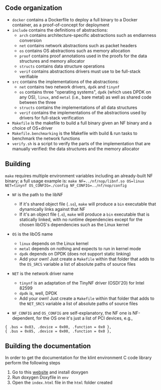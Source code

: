 ## Code organization

- `docker` contains a Dockerfile to deploy a full binary to a Docker container, as a proof-of-concept for deployment
- `include` contains the definitions of abstractions:
  - `arch` contains architecture-specific abstractions such as endianness conversion
  - `net` contains network abstractions such as packet headers
  - `os` contains OS abstractions such as memory allocation
  - `proof` contains proof annotations used in the proofs for the data structures and memory allocator
  - `structs` contains data structure operations
  - `verif` contains abstractions drivers must use to be full-stack verifiable
- `src` contains the implementations of the abstractions:
  - `net` contains two network drivers, `dpdk` and `tinynf`
  - `os` contains three "operating systems", `dpdk` (which uses DPDK on any OS), `linux`, and `metal` (i.e., bare metal) as well as shared code between the three
  - `structs` contains the implementations of all data structures
  - `verif` contains the implementations of the abstractions used by drivers for full-stack verification
- `Makefile` is the makefile to build a full binary given an NF binary and a choice of OS+driver
- `Makefile.benchmarking` is the Makefile with build & run tasks to benchmark the network functions
- `verify.sh` is a script to verify the parts of the implementation that are manually verified: the data structures and the memory allocator


## Building

`make` requires multiple environment variables including an already-built NF binary; a full usage example is: `make NF=../nf/nop/libnf.so OS=linux NET=tinynf OS_CONFIG=./config NF_CONFIG=../nf/nop/config`

- `NF` is the path to the libNF
  - If it's shared object file (`.so`), `make` will produce a `bin` executable that dynamically links against that NF
  - If it's an object file (`.o`), `make` will produce a `bin` executable that is statically linked, with no runtime dependencies except for the chosen libOS's dependencies such as the Linux kernel

- `OS` is the libOS name
  - `linux` depends on the Linux kernel
  - `metal` depends on nothing and expects to run in kernel mode
  - `dpdk` depends on DPDK (does not support static linking)
  - Add your own! Just create a `Makefile` within that folder that adds to the `OS_SRCS` variable a list of absolute paths of source files

- `NET` is the network driver name
  - `tinynf` is an adaptation of the TinyNF driver (OSDI'20) for Intel 82599
  - `dpdk` is, well, DPDK
  - Add your own! Just create a `Makefile` within that folder that adds to the `NET_SRCS` variable a list of absolute paths of source files

- `NF_CONFIG` and `OS_CONFIG` are self-explanatory, the NF one is NF-dependent, for the OS one it's just a list of PCI devices, e.g.,
```
{ .bus = 0x83, .device = 0x00, .function = 0x0 },
{ .bus = 0x85, .device = 0x00, .function = 0x0 },
```

## Building the documentation
In order to get the documentation for the klint environment C code library perform the following steps
1. Go to this [website](https://www.doxygen.nl/manual/install.html) and install doxygen
2. Run doxygen Doxyfile in `env`
3. Open the `index.html` file in the `html` folder created
